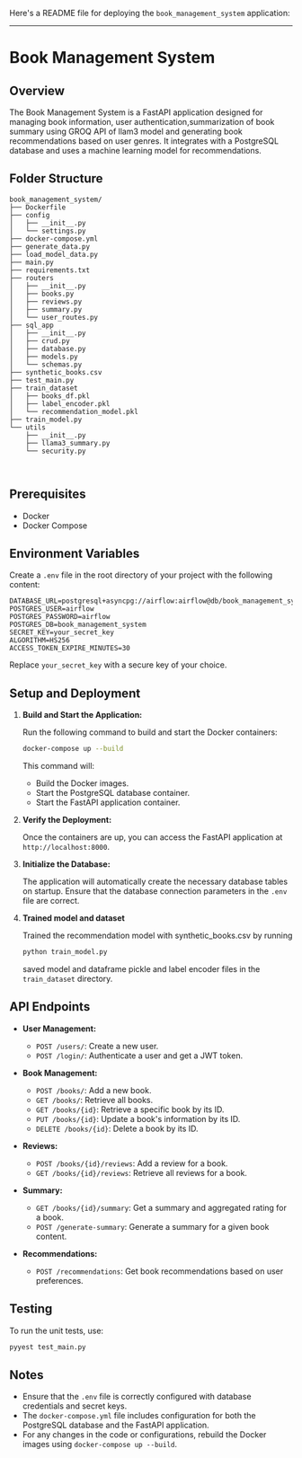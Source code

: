Here's a README file for deploying the `book_management_system` application:

---

# Book Management System

## Overview

The Book Management System is a FastAPI application designed for managing book information, user authentication,summarization of book summary using GROQ API of llam3 model and generating book recommendations based on user genres. It integrates with a PostgreSQL database and uses a machine learning model for recommendations.

## Folder Structure

```
book_management_system/
├── Dockerfile
├── config
│   ├── __init__.py
│   └── settings.py
├── docker-compose.yml
├── generate_data.py
├── load_model_data.py
├── main.py
├── requirements.txt
├── routers
│   ├── __init__.py
│   ├── books.py
│   ├── reviews.py
│   ├── summary.py
│   └── user_routes.py
├── sql_app
│   ├── __init__.py
│   ├── crud.py
│   ├── database.py
│   ├── models.py
│   └── schemas.py
├── synthetic_books.csv
├── test_main.py
├── train_dataset
│   ├── books_df.pkl
│   ├── label_encoder.pkl
│   └── recommendation_model.pkl
├── train_model.py
└── utils
    ├── __init__.py
    ├── llama3_summary.py
    └── security.py



```

## Prerequisites

- Docker
- Docker Compose

## Environment Variables

Create a `.env` file in the root directory of your project with the following content:

```env
DATABASE_URL=postgresql+asyncpg://airflow:airflow@db/book_management_system
POSTGRES_USER=airflow
POSTGRES_PASSWORD=airflow
POSTGRES_DB=book_management_system
SECRET_KEY=your_secret_key
ALGORITHM=HS256
ACCESS_TOKEN_EXPIRE_MINUTES=30
```

Replace `your_secret_key` with a secure key of your choice.

## Setup and Deployment

1. **Build and Start the Application:**

   Run the following command to build and start the Docker containers:

   ```bash
   docker-compose up --build
   ```

   This command will:
   - Build the Docker images.
   - Start the PostgreSQL database container.
   - Start the FastAPI application container.

2. **Verify the Deployment:**

   Once the containers are up, you can access the FastAPI application at `http://localhost:8000`.

3. **Initialize the Database:**

   The application will automatically create the necessary database tables on startup. Ensure that the database connection parameters in the `.env` file are correct.



5. **Trained model and dataset**

   Trained the recommendation model with synthetic_books.csv by running

   ```bash
   python train_model.py
   ```

   saved  model and dataframe pickle and label encoder files in the `train_dataset` directory.

## API Endpoints

- **User Management:**
  - `POST /users/`: Create a new user.
  - `POST /login/`: Authenticate a user and get a JWT token.

- **Book Management:**
  - `POST /books/`: Add a new book.
  - `GET /books/`: Retrieve all books.
  - `GET /books/{id}`: Retrieve a specific book by its ID.
  - `PUT /books/{id}`: Update a book's information by its ID.
  - `DELETE /books/{id}`: Delete a book by its ID.

- **Reviews:**
  - `POST /books/{id}/reviews`: Add a review for a book.
  - `GET /books/{id}/reviews`: Retrieve all reviews for a book.

- **Summary:**
  - `GET /books/{id}/summary`: Get a summary and aggregated rating for a book.
  - `POST /generate-summary`: Generate a summary for a given book content.

- **Recommendations:**
  - `POST /recommendations`: Get book recommendations based on user preferences.

## Testing

To run the unit tests, use:

```bash
pyyest test_main.py
```

## Notes

- Ensure that the `.env` file is correctly configured with database credentials and secret keys.
- The `docker-compose.yml` file includes configuration for both the PostgreSQL database and the FastAPI application.
- For any changes in the code or configurations, rebuild the Docker images using `docker-compose up --build`.


